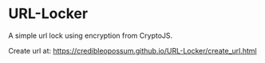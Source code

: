 # URL-Locker
A simple url lock using encryption from CryptoJS.

Create url at: https://credibleopossum.github.io/URL-Locker/create_url.html
